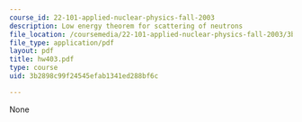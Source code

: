 ```yaml
---
course_id: 22-101-applied-nuclear-physics-fall-2003
description: Low energy theorem for scattering of neutrons
file_location: /coursemedia/22-101-applied-nuclear-physics-fall-2003/3b2898c99f24545efab1341ed288bf6c_hw403.pdf
file_type: application/pdf
layout: pdf
title: hw403.pdf
type: course
uid: 3b2898c99f24545efab1341ed288bf6c

---
```

None